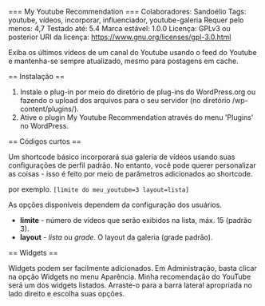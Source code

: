 === My Youtube Recommendation ===
Colaboradores: Sandoélio
Tags: youtube, vídeos, incorporar, influenciador, youtube-galeria
Requer pelo menos: 4,7
Testado até: 5.4
Marca estável: 1.0.0
Licença: GPLv3 ou posterior
URI da licença: https://www.gnu.org/licenses/gpl-3.0.html

Exiba os últimos vídeos de um canal do Youtube usando o feed do Youtube e mantenha-se sempre atualizado, mesmo para postagens em cache.

== Instalação ==

1. Instale o plug-in por meio do diretório de plug-ins do WordPress.org ou fazendo o upload dos arquivos para o seu servidor (no diretório /wp-content/plugins/).
2. Ative o plugin My Youtube Recommendation através do menu 'Plugins' no WordPress.


== Códigos curtos ==

Um shortcode básico incorporará sua galeria de vídeos usando suas configurações de perfil padrão. No entanto, você pode querer personalizar as coisas - isso é feito por meio de parâmetros adicionados ao shortcode.

por exemplo. `[limite do meu_youtube=3 layout=lista]`

As opções disponíveis dependem da configuração dos usuários.

* **limite** - número de vídeos que serão exibidos na lista, máx. 15 (padrão 3).
* **layout** - *lista* ou *grade*. O layout da galeria (grade padrão).

== Widgets ==

Widgets podem ser facilmente adicionados. Em Administração, basta clicar na opção Widgets no menu Aparência. Minha recomendação do YouTube será um dos widgets listados. Arraste-o para a barra lateral apropriada no lado direito e escolha suas opções.